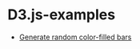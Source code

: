 # D3.js-examples

- [Generate random color-filled bars](https://tirthajyoti.github.io/Javascript/D3-js/Random-color-filled-divs)
